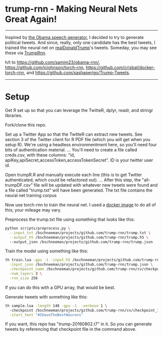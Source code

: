# trump-rnn - Making Neural Nets Great Again!
---
Inspired by [the Obama speech generator](https://medium.com/@samim/obama-rnn-machine-generated-political-speeches-c8abd18a2ea0#.3and4fbdf), I decided to try to generate political tweets. And since, really, only one candidate has the best tweets, I trained the neural net on [realDonaldTrump](https://twitter.com/realDonaldTrump)'s tweets. Someday, you may see these via [TrumpRnn](https://twitter.com/TrumpRnn).

h/t to https://github.com/samim23/obama-rnn/, https://github.com/jcjohnson/torch-rnn, https://github.com/crisbal/docker-torch-rnn, and https://github.com/sashaperigo/Trump-Tweets. 

---
# Setup

Get R set up so that you can leverage the TwitteR, dplyr, readr, and stringr libraries.

Fork/clone this repo.

Set up a Twitter App so that the TwitteR can extract new tweets. See section 3 of the Twitter client for R PDF file (which you will get when you setup R). We're using a headless environmentment here, so you'll need four bits of authentication material.
... You'll need to create a file called creds.csv, with these columns: "id, apiKey,apiSecret,accessToken,accessTokenSecret". ID is your twitter user id.

Open trumpR.R and manually execute each line (this is to get Twitter authenticated, which could be refactored out).
... After this step, the "all-trumpDF.csv" file will be updated with whatever new tweets were found and a file called "trump.txt" will have been generated. The txt file contains the neural net training corpus

Now use torch-rnn to train the neural net. I used a [docker image](https://github.com/crisbal/docker-torch-rnn) to do all of this; your mileage may vary.

Preprocess the trump.txt file using something that looks like this:

```bash
python scripts/preprocess.py \
  --input_txt /bschneeman/projects/github.com/trump-rnn/trump.txt \
  --output_h5 /bschneeman/projects/github.com/trump-rnn/trump.h5 \  
  --output_json /bschneeman/projects/github.com/trump-rnn/trump.json
```

Train the model using something like this:

```bash
th train.lua -gpu -1 -input_h5 /bschneeman/projects/github.com/trump-rnn/trump.h5 \
  -input_json /bschneeman/projects/github.com/trump-rnn/trump.json \
  -checkpoint_name /bschneeman/projects/github.com/trump-rnn/cv/checkpoint \
  -num_layers 3 \
  -rnn_size 256
```
If you can do this with a GPU array, that would be best.

Generate tweets with something like this:

```bash
th sample.lua -length 140 -gpu -1  -verbose 1 \ 
  -checkpoint /bschneeman/projects/github.com/trump-rnn/cv/checkpoint_1000.t7 \
  -start_text "#IHaveTheBestNeurons" 
```

If you want, this repo has "trump-20160802.t7" in it. So you can generate tweets by referencing that checkpoint file in the command above.